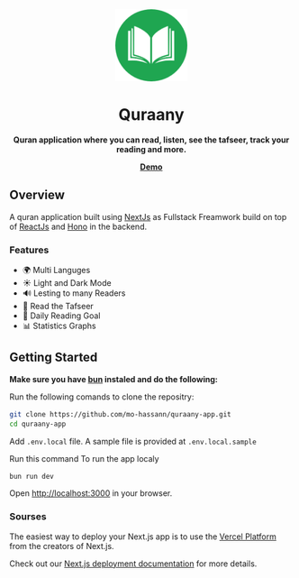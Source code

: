 <div align="center">
  <a href="./">
    <img src="/assets/logo-1.png" height="128">
  </a>
  <h1 align="center">
    Quraany  
  </h1>
  <p align="center"><strong>Quran application where you can read, listen, see the tafseer, track your reading and more.</strong></p>
  <a href="https://quraany-app.vercel.app">
    <strong>Demo</strong>
  </a> 
</div>

## Overview
A quran application built using <a href="https://github.com/vercel/next.js">NextJs</a> as Fullstack Freamwork build on top of <a href="https://github.com/facebook/react">ReactJs</a> and <a href="https://github.com/honojs/hono">Hono</a> in the backend.

### Features
- 🌍 Multi Languges
- ☀ Light and Dark Mode
- 🔊 Lesting to many Readers
- 📄 Read the Tafseer
- 🎯 Daily Reading Goal
- 📊 Statistics Graphs


## Getting Started
<strong>Make sure you have <a href="https://bun.sh">bun</a> instaled and do the following:</strong>

Run the following comands to clone the repositry:
```bash
git clone https://github.com/mo-hassann/quraany-app.git
cd quraany-app
```
Add `.env.local` file. A sample file is provided at `.env.local.sample`

Run this command To run the app localy
```bash
bun run dev
```
Open [http://localhost:3000](http://localhost:3000) in your browser.

### Sourses




The easiest way to deploy your Next.js app is to use the [Vercel Platform](https://vercel.com/new?utm_medium=default-template&filter=next.js&utm_source=create-next-app&utm_campaign=create-next-app-readme) from the creators of Next.js.

Check out our [Next.js deployment documentation](https://nextjs.org/docs/deployment) for more details.
